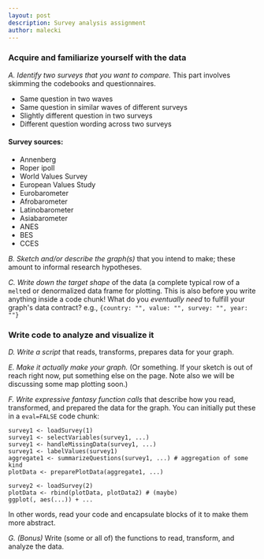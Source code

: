 ```yaml
---
layout: post
description: Survey analysis assignment
author: malecki
---
```


### Acquire and familiarize yourself with the data

*A. Identify two surveys that you want to compare.* This part involves skimming the codebooks and questionnaires.

  - Same question in two waves
  - Same question in similar waves of different surveys
  - Slightly different question in two surveys
  - Different question wording across two surveys

#### Survey sources:

  - Annenberg
  - Roper ipoll 
  - World Values Survey
  - European Values Study
  - Eurobarometer
  - Afrobarometer
  - Latinobarometer
  - Asiabarometer
  - ANES
  - BES
  - CCES

*B. Sketch and/or describe the graph(s)* that you intend to make; these amount to informal research hypotheses. 

*C. Write down the target shape* of the data (a complete typical row of a `melt`ed or denormalized data frame for plotting. This is also before you write anything inside a code chunk! What do you *eventually need* to fulfill your graph's data contract? e.g., `{country: "", value: "", survey: "", year: ""}`

### Write code to analyze and visualize it

*D. Write a script* that reads, transforms, prepares data for your graph.

*E. Make it actually make your graph.* (Or something. If your sketch is out of reach right now, put something else on the page. Note also we will be discussing some map plotting soon.)

*F. Write expressive fantasy function calls* that describe how you read, transformed, and prepared the data for the graph. You can initially put these in a `eval=FALSE` code chunk:

```
survey1 <- loadSurvey(1)
survey1 <- selectVariables(survey1, ...)
survey1 <- handleMissingData(survey1, ...)
survey1 <- labelValues(survey1)
aggregate1 <- summarizeQuestions(survey1, ...) # aggregation of some kind
plotData <- preparePlotData(aggregate1, ...)

survey2 <- loadSurvey(2)
plotData <- rbind(plotData, plotData2) # (maybe)
ggplot(, aes(...)) + ...

```

In other words, read your code and encapsulate blocks of it to make them more abstract.

*G. (Bonus)* Write (some or all of) the functions to read, transform, and analyze the data.
